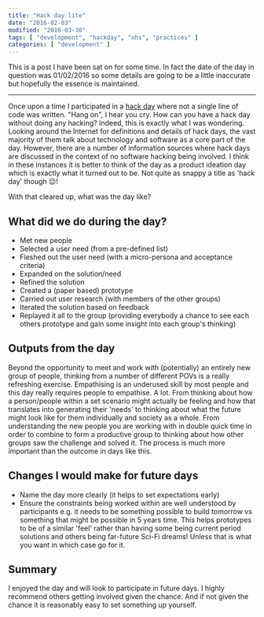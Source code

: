 ```yaml
---
title: "Hack day lite"
date: "2016-02-03"
modified: "2016-03-30"
tags: [ "development", "hackday", "nhs", "practices" ]
categories: [ "development" ]
---
```


This is a post I have been sat on for some time. In fact the date of the day in
question was 01/02/2016 so some details are going to be a little inaccurate but
hopefully the essence is maintained.

---

Once upon a time I participated in a
[hack day](https://en.wikipedia.org/wiki/Hackathon) where not a single line of
code was written.
"Hang on", I hear you cry. How can you have a hack day without doing any
hacking? Indeed, this is exactly what I was wondering. Looking around the
Internet for definitions and details of hack days, the vast majority of them
talk about technology and software as a core part of the day. However, there
are a number of information sources where hack days are discussed in the
context of no software hacking being involved. I think in these instances it is
better to think of the day as a product ideation day which is exactly what it
turned out to be. Not quite as snappy a title as 'hack day' though 😉!

With that cleared up, what was the day like?

## What did we do during the day?

* Met new people
* Selected a user need (from a pre-defined list)
* Fleshed out the user need (with a micro-persona and acceptance criteria)
* Expanded on the solution/need
* Refined the solution
* Created a (paper based) prototype
* Carried out user research (with members of the other groups)
* Iterated the solution based on feedback
* Replayed it all to the group (providing everybody a chance to see each others
  prototype and gain some insight into each group's thinking)

## Outputs from the day

Beyond the opportunity to meet and work with (potentially) an entirely new
group of people, thinking from a number of different POVs is a really
refreshing exercise. Empathising is an underused skill by most people and this
day really requires people to empathise. A lot.
From thinking about how a person/people within a set scenario might actually be
feeling and how that translates into generating their 'needs' to thinking about
what the future might look like for them individually and society as a whole.
From understanding the new people you are working with in double quick time in
order to combine to form a productive group to thinking about how other groups
saw the challenge and solved it. The process is much more important than the
outcome in days like this.

## Changes I would make for future days

* Name the day more clearly (it helps to set expectations early)
* Ensure the constraints being worked within are well understood by
  participants e.g. it needs to be something possible to build tomorrow vs
  something that might be possible in 5 years time. This helps prototypes to be
  of a similar 'feel' rather than having some being current period solutions
  and others being far-future Sci-Fi dreams! Unless that is what you want in
  which case go for it.

## Summary

I enjoyed the day and will look to participate in future days. I highly
recommend others getting involved given the chance. And if not given the chance
it is reasonably easy to set something up yourself.

